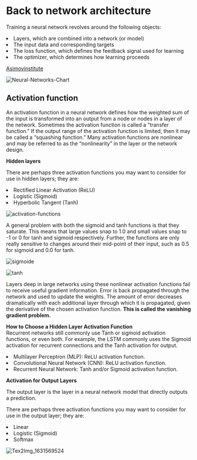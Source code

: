 <h1> Back to network architecture </h1>

Training a neural network revolves around the following objects:


<li> Layers, which are combined into a network (or model)
<li> The input data and corresponding targets
<li> The loss function, which defines the feedback signal used for learning
<li> The optimizer, which determines how learning proceeds
  
<a href="https://www.asimovinstitute.org/neural-network-zoo/">Asimovinstitute</a>
  
![Neural-Networks-Chart](https://user-images.githubusercontent.com/86980802/133149783-8f6cc505-1501-4866-b4f2-198a435f310c.png)

  
  <h2> Activation function </h2>

An activation function in a neural network defines how the weighted sum of the input is transformed into an output from a node or nodes in a layer of the network.
Sometimes the activation function is called a “transfer function.” If the output range of the activation function is limited, then it may be called a “squashing function.” Many activation functions are nonlinear and may be referred to as the “nonlinearity” in the layer or the network design.

**Hidden layers**
  
There are perhaps three activation functions you may want to consider for use in hidden layers; they are:

<li>Rectified Linear Activation (ReLU)
<li>Logistic (Sigmoid)
<li>Hyperbolic Tangent (Tanh)
  
![activation-functions](https://user-images.githubusercontent.com/86980802/133154629-d3d9ac3e-8797-4cb7-be86-31ebf1baf181.png)

A general problem with both the sigmoid and tanh functions is that they saturate. This means that large values snap to 1.0 and small values snap to -1 or 0 for tanh and sigmoid respectively. Further, the functions are only really sensitive to changes around their mid-point of their input, such as 0.5 for sigmoid and 0.0 for tanh.

  
  
  ![sigmoide](https://user-images.githubusercontent.com/86980802/189765390-638f10cf-7867-4d0f-b2c3-1b4575559d2c.png)

  ![tanh](https://user-images.githubusercontent.com/86980802/189765404-2dc26c7c-cba9-4bf3-80e0-739c974b8c7b.png)

Layers deep in large networks using these nonlinear activation functions fail to receive useful gradient information. Error is back propagated through the network and used to 
update the weights. The amount of error decreases dramatically with each additional layer through which it is propagated, given the derivative of the chosen activation function. 
 **This is called the vanishing gradient problem.**

  **How to Choose a Hidden Layer Activation Function**  
Recurrent networks still commonly use Tanh or sigmoid activation functions, or even both. For example, the LSTM commonly uses the Sigmoid activation for recurrent connections and the Tanh activation for output.

<li>Multilayer Perceptron (MLP): ReLU activation function.
<li>Convolutional Neural Network (CNN): ReLU activation function.
<li>Recurrent Neural Network: Tanh and/or Sigmoid activation function.

**Activation for Output Layers**

 The output layer is the layer in a neural network model that directly outputs a prediction.

There are perhaps three activation functions you may want to consider for use in the output layer; they are:

<li>Linear
<li>Logistic (Sigmoid)
<li>Softmax
  
  ![Tex2Img_1631569524](https://user-images.githubusercontent.com/86980802/133160677-06373298-be7e-449f-90d6-53409d300f3e.jpg)
